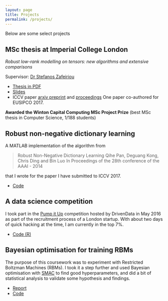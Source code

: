 ```yaml
---
layout: page
title: Projects
permalink: /projects/
---
```


Below are some select projects

## MSc thesis at Imperial College London
*Robust low-rank modelling on tensors: new algorithms and extensive comparisons*

Supervisor: [Dr Stefanos Zafeiriou](https://wp.doc.ic.ac.uk/szafeiri/)

* [Thesis in PDF](https://github.com/mbahri/msc_thesis/raw/master/MSc_Thesis_final.pdf)
* [Slides](https://github.com/mbahri/msc_thesis/raw/master/Slides_thesis.pdf)
* ICCV paper [arxiv preprint](https://arxiv.org/abs/1703.07886) and [proceedings](http://openaccess.thecvf.com/content_iccv_2017/html/Bahri_Robust_Kronecker-Decomposable_Component_ICCV_2017_paper.html)
One paper co-authored for EUSIPCO 2017.

**Awarded the Winton Capital Computing MSc Project Prize** (best MSc thesis in Computer Science, 1/188 students)

## Robust non-negative dictionary learning
A MATLAB implementation of the algorithm from

> Robust Non-Negative Dictionary Learning Qihe Pan, Deguang Kong, Chris Ding and Bin Luo In Proceedings of the 28th conference of the AAAI - 2014

that I wrote for the paper I have submitted to ICCV 2017.

* [Code](https://github.com/mbahri/rnndl)

## A data science competition
I took part in the [Pump it Up](https://www.drivendata.org/competitions/7/) competition hosted by DrivenData in May 2016 as part of the recruitment process of a London startup. With about two days of quick hacking at the time, I am currently in the top 7%.

* [Code (R)](https://github.com/mbahri/pumpitup)

## Bayesian optimisation for training RBMs

The purpose of this coursework was to experiment with Restricted Boltzman Machines (RBMs). I took it a step further and used Bayesian optimisation with [SMAC](http://www.cs.ubc.ca/labs/beta/Projects/SMAC/) to find good hyperparameters, and did a bit of statistical analysis to validate some hypothesis and findings.

* [Report](https://github.com/mbahri/rbm_bayesian_optimisation/raw/master/Report/DNSDL_cw2.pdf)
* [Code](https://github.com/mbahri/rbm_bayesian_optimisation)
